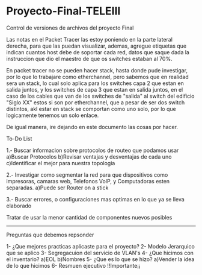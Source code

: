 # Proyecto-Final-TELEIII
Control de versiones de archivos del proyecto Final

Las notas en el Packet Tracer las estoy poniendo en la parte lateral derecha, para que las puedan visualizar, ademas, agregue etiquetas que indican cuantos host debe de soportar cada red, datos que saque dada la instruccion que dio el maestro de que os switches estaban al 70%.

En packet tracer no se pueden hacer stack, hasta donde pude investigar, por lo que lo trabajare como etherchannel, pero sabemos que en realidad sera un stack, lo cual solo aplica para los switches capa 2 que estan en salida juntos, y los switches de capa 3 que estan en salida juntos, en el caso de los cables que van de los switches de "salida" al switch del edificio "Siglo XX" estos si son por etherchannel, que a pesar de ser dos switch distintos, akl estar en stack se comportan como uno solo, por lo que logicamente tenemos un solo enlace.

De igual manera, ire dejando en este documento las cosas por hacer.

To-Do List

1.- Buscar informacion sobre protocolos de routeo que podamos usar
    a)Buscar Protocolos
    b)Revisar ventajas y desventajas de cada uno
    c)Identificar el mejor para nuestra topologia

2.- Investigar como segmentar la red para que dispositivos como impresoras, camaras web, Telefonos VoIP, y Computadoras esten separadas.
    a)Puede ser Router on a stick
    
3.- Buscar errores, o configuraciones mas optimas en lo que ya se lleva elaborado

Tratar de usar la menor cantidad de componentes nuevos posibles


------------------------------------------------------------------------------------------------------------------------

Preguntas que debemos repsonder

1- ¿Que mejores practicas aplicaste para el proyecto?
2- Modelo Jerarquico que se aplico
3- Segregacuion del servicio de VLAN's
4- ¿Que hicimos con el inventario?
    a)EOL
    b)Nombres
5- ¿Que es lo que se hizo?
    a)Vender la idea de lo que hicimos
6- Resmuen ejecutivo        !!Importante¡¡
